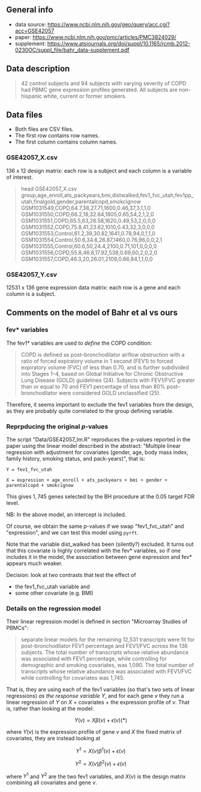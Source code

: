 ## General info

- data source: https://www.ncbi.nlm.nih.gov/geo/query/acc.cgi?acc=GSE42057
- paper: https://www.ncbi.nlm.nih.gov/pmc/articles/PMC3824029/
- supplement: https://www.atsjournals.org/doi/suppl/10.1165/rcmb.2012-0230OC/suppl_file/bahr_data-supplement.pdf

## Data description

> 42 control subjects and 94 subjects with varying severity of COPD had PBMC gene expression profiles generated. All subjects are non-hispanic white, current or former smokers.

## Data files

- Both files are CSV files.
- The first row contains row names.
- The first column contains column names.

### GSE42057_X.csv

136 x 12 design matrix: each row is a subject and each column is a variable of interest.

> head  GSE42057_X.csv
group,age_enroll,ats_packyears,bmi,distwalked,fev1_fvc_utah,fev1pp_utah,finalgold,gender,parentalcopd,smokcignow
GSM1031549,COPD,64.7,38,27.71,1600,0.46,37,3,1,1,0
GSM1031550,COPD,66.2,18,32.64,1805,0.65,54,2,1,2,0
GSM1031551,COPD,65.5,63,26.58,1620,0.49,53,2,0,0,0
GSM1031552,COPD,75.8,41,23.62,1010,0.43,32,3,0,0,0
GSM1031553,Control,61.2,39,30.82,1641,0.78,94,0,1,1,0
GSM1031554,Control,50.6,34.6,26.87,1460,0.76,96,0,0,2,1
GSM1031555,Control,60.6,50,24.4,2100,0.71,101,0,0,0,0
GSM1031556,COPD,55.8,46.8,17.92,538,0.69,60,2,0,2,0
GSM1031557,COPD,46.3,20,26.01,2109,0.66,84,1,1,0,0

### GSE42057_Y.csv

12531 x 136 gene expression data matrix: each row is a gene and each column is a subject.

## Comments on the model of Bahr et al vs ours

### fev* variables

The fev1* variables are used to *define* the COPD condition:

> COPD is defined as post–bronchodilator airflow obstruction with a ratio of forced expiratory volume in 1 second (FEV1) to forced expiratory volume (FVC) of less than 0.70, and is further subdivided into Stages 1–4, based on Global Initiative for Chronic Obstructive Lung Disease (GOLD) guidelines (24). Subjects with FEV1/FVC greater than or equal to 70 and FEV1 percentage of less than 80% post–bronchodilator were considered GOLD unclassified (25).

Therefore, it seems important to exclude the fev1 variables from the design, as they are probably quite correlated to the group defining variable.

### Reprpducing the original $p$-values

The script "Data/GSE42057_lm.R" reproduces the p-values reported in the paper using the linear model described in the abstract: "Multiple linear regression with adjustment for covariates (gender, age, body mass index, family history, smoking status, and pack-years)", that is:

    Y = fev1_fvc_utah

    X = expression + age_enroll + ats_packyears + bmi + gender + parentalcopd + smokcignow


This gives $1,745$ genes selected by the BH procedure at the $0.05$ target FDR level. 

NB: In the above model, an intercept is included.

Of course, we obtain the same $p$-values if we swap "fev1_fvc_utah" and "expression", and we can test this model using `pyrft`.

Note that the variable dist_walked has been (silently?) excluded.  It turns out that this covariate is highly correlated with the fev* variables, so if one includes it in the model, the association between gene expression and fev* appears much weaker.

Decision: look at two contrasts that test the effect of 

- the fev1_fvc_utah variable and
- some other covariate (e.g. BMI)

### Details on the regression model

Their linear regression model is defined in section "Microarray Studies of PBMCs":

> separate linear models for the remaining 12,531 transcripts were fit for post-bronchodilator FEV1 percentage and FEV1/FVC across the 136 subjects. The total number of transcripts whose relative abundance was associated with FEV1 percentage, while controlling for demographic and smoking covariates, was 1,090. The total number of transcripts whose relative abundance was associated with FEV1/FVC while controlling for covariates was 1,745.

That is, they are using each of the fev1 variables (so that's two sets of linear regressions) *as the response variable Y*, and for each gene $v$ they run a linear regression of $Y$ on $X$ = covariates + the expression profile of $v$. That is, rather than looking at the model:

$$ Y(v) = X \beta(v) + \epsilon(v)  (*)$$

where $Y(v)$ is the expression profile of gene $v$ and $X$ the fixed matrix of covariates, they are instead looking at

$$ Y^1 = X(v) \beta^1(v) + \epsilon(v)$$

$$ Y^2 = X(v) \beta^2(v) + \epsilon(v)$$

where $Y^1$ and $Y^2$ are the two fev1 variables, and $X(v)$ is the design matrix combining all covariates and gene $v$.

